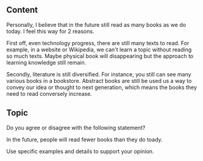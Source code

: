 ## Content
Personally, I believe that in the future still read as many books as we do today. I feel this way for 2 reasons.

First off, even technology progress, there are still many texts to read. For example, in a website or Wikipedia, we can't learn a topic without reading so much texts. Maybe physical book will disappearing but the approach to learning knowledge still remain. 

Secondly, literature is still diversified. For instance, you still can see many various books in a bookstore. Abstract books are still be used us a way to convey our idea or thought to next generation, which means the books they need to read conversely increase.

## Topic
Do you agree or disagree with the following statement?

In the future, people will read fewer books than they do toady.

Use specific examples and details to support your opinion.